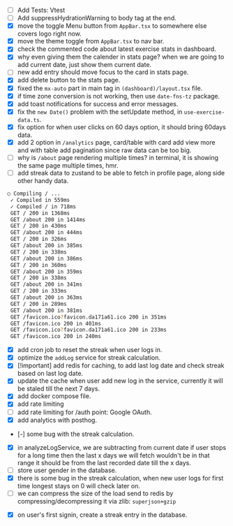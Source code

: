 <!-- TODOs Frontend  -->

- [ ] Add Tests: Vtest
- [ ] Add suppressHydrationWarning to body tag at the end.
- [x] move the toggle Menu button from `AppBar.tsx` to somewhere else covers logo right now.
- [x] move the theme toggle from `AppBar.tsx` to nav bar.
- [x] check the commented code about latest exercise stats in dashboard.
- [x] why even giving them the calender in stats page? when we are going to add current date, just show them current date.
- [ ] new add entry should move focus to the card in stats page.
- [x] add delete button to the stats page.
- [x] fixed the `mx-auto` part in main tag in `(dashboard)/layout.tsx` file.
- [x] if time zone conversion is not working, then use `date-fns-tz` package.
- [x] add toast notifications for success and error messages.
- [x] fix the `new Date()` problem with the setUpdate method, in `use-exercise-data.ts`.
- [x] fix option for when user clicks on 60 days option, it should bring 60days data.
- [x] add 2 option in `/analytics` page, card/table with card add view more and with table add pagination since raw data can be too big.
- [ ] why is `/about` page rendering multiple times? in terminal, it is showing the same page multiple times, hmr.
- [ ] add streak data to zustand to be able to fetch in profile page, along side other handy data.

```bash
○ Compiling / ...
 ✓ Compiled in 559ms
 ✓ Compiled / in 718ms
 GET / 200 in 1368ms
 GET /about 200 in 1414ms
 GET / 200 in 430ms
 GET /about 200 in 444ms
 GET / 200 in 326ms
 GET /about 200 in 385ms
 GET / 200 in 338ms
 GET /about 200 in 386ms
 GET / 200 in 360ms
 GET /about 200 in 359ms
 GET / 200 in 338ms
 GET /about 200 in 341ms
 GET / 200 in 333ms
 GET /about 200 in 363ms
 GET / 200 in 289ms
 GET /about 200 in 381ms
 GET /favicon.ico?favicon.da171a61.ico 200 in 351ms
 GET /favicon.ico 200 in 401ms
 GET /favicon.ico?favicon.da171a61.ico 200 in 233ms
 GET /favicon.ico 200 in 240ms
```

<!-- TODOs Backend  -->

- [x] add cron job to reset the streak when user logs in.
- [x] optimize the `addLog` service for streak calculation.
- [x] [!important] add redis for caching, to add last log date and check streak based on last log date.
- [x] update the cache when user add new log in the service, currently it will be staled till the next 7 days.
- [x] add docker compose file.
- [x] add rate limiting
- [ ] add rate limiting for /auth point: Google OAuth.
- [x] add analytics with posthog.
- [-] some bug with the streak calculation.
- [x] in analyzeLogService, we are subtracting from current date if user stops for a long time then the last x days we will fetch wouldn't be in that range it should be from the last recorded date till the x days.
- [ ] store user gender in the database.
- [x] there is some bug in the streak calculation, when new user logs for first time longest stays on 0 will check later on.
- [ ] we can compress the size of the load send to redis by compressing/decompressing it via zlib: `superjson+gzip`

<!-- TODOs Database  -->

- [x] on user's first signin, create a streak entry in the database.
